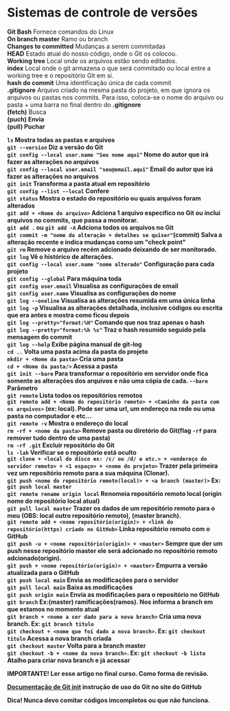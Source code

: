  <h1>Sistemas de controle de versões</h1> 

<strong>Git Bash</strong> Fornece comandos do Linux<br>
<strong>On branch master</strong> Ramo ou branch<br>
<strong>Changes to committed</strong> Mudanças a serem commitadas<br>
<strong>HEAD</strong> Estado atual do nosso código, onde o Git os colocou.<br>
<strong>Working tree</strong> Local onde os arquivos estão sendo editados.<br>
<strong>index</strong> Local onde o git armazena o que será commitado ou local entre a working tree e o repositório Git em si.<br>
<strong>hash do commit</strong> Uma identificação única de cada commit<br>
<strong>.gitignore</strong> Arquivo criado na mesma pasta do projeto, em que ignora os arquivos ou pastas nos commits. Para isso, coloca-se o nome do arquivo ou pasta + uma barra no final dentro do <strong>.gitignore</strong><br>
<strong>(fetch)</strong> Busca<br>
<strong>(puch)<strong> Envia<br> 
<strong>(pull)</strong> Puchar<br>

`ls` Mostra todas as pastas e arquivos<br>
`git --version` Diz a versão do Git<br>
`git config --local user.name "Seu nome aqui"` Nome do autor que irá fazer as alterações no arquivos<br>
`git config --local user.email "seu@email.aqui"` Email do autor que irá fazer as alterações no arquivos<br>
`git init` Transforma a pasta atual em repositório<br>
`git config --list --local` Confere<br> 
`git status` Mostra o estado do repositório ou quais arquivos foram alterados<br>
`git add + <Nome do arquivo>` Adciona 1 arquivo específico no Git ou inclui arquivos no commits, que passa a monitorar.<br>
`git add .` ou `git add -A` Adciona todos os arquivos no Git<br>
`git commit -m "nome da alteração + detalhes se quiser"`(commit) Salva a alteração recente e indica mudanças como um <strong>"check point"</strong><br>
`git rm` Remove o arquivo recém adcionado deixando de ser monitorado.<br>
`git log` Vê o histórico de alterações.<br>
`git config --local user.name "nome alterado"` Configuração para cada projeto<br>
`git config --global` Para máquina toda<br>
`git config user.email` Visualisa as configurações de email<br>
`git config user.name` Visualisa as configurações do nome<br>
`git log --oneline` Visualisa as alterações resumida em uma única linha<br>
`git log -p` Visualisa as alterações detalhada, inclusive códigos ou escrita que era antes e mostra como ficou depois<br>
`git log --pretty="format:%H"` Comando que nos traz apenas o hash<br>
`git log --pretty="format:%h %s"` Traz o hash resumido seguido pela mensagem do commit<br>
`git log --help` Exibe página manual de git-log<br>
`cd ..` Volta uma pasta acima da pasta do projeto<br>
`mkdir + <Nome da pasta>` Cria uma pasta<br>
`cd + <Nome da pasta/>` Acessa a pasta<br>
`git init --bare` Para transformar o repositório em servidor onde fica somente as alterações dos arquivos e não uma cópia de cada. `--bare` Parâmetro<br>
`git remote` Lista todos os repositórios remotos<br>
`git remote add + <Nome do repositório remoto> + <Caminho da pasta com os arquivos>` (ex: local). Pode ser uma url, um endereço na rede ou uma pasta no computador e etc...<br>
`git remote -v` Mostra o endereço do local<br>
`rm -rf + <nome da pasta>` Remove pasta ou diretório do Git(flag `-rf` para remover tudo dentro de uma pasta)<br>
`rm -rf .git` Excluir repositório do Git<br>
`ls -lah` Verificar se o repositório está oculto<br>
`git clone + <local do disco ex: /c/ ou /d/ e etc.> + <endereço do servidor remoto> + <1 espaço> + <nome do projeto>` Trazer pela primeira vez um repositório remoto para a sua máquina (Clonar).<br>
`git push <nome do repositório remoto(local)> + <a branch (master)>` Ex: `git push local master`<br>
`git remote rename origin local` Renomeia repositório remoto local (<strong>origin</strong> nome do repositório local atual)<br>
`git pull local master` Trazer os dados de um repositório remoto para o meu (OBS: <strong>local</strong> outro repositório remoto), (<strong>master</strong> branch).<br>
`git remote add + <nome repositório(origin)> + <link do repositório(https) criado no GitHub>` Linka repositório remoto com o <strong>GitHub</strong><br>
`git push -u + <nome repositório(origin)> + <master>` Sempre que der um <strong>push</strong> nesse repositório <strong>master</strong> ele será adcionado no repositório remoto adcionado(origin).<br>
`git push + <nome repositório(origin)> + <master>` Empurra a versão atualizada para o GitHub<br>
`git push local main` Envia as modificações para o servidor<br>
`git pull local main` Baixa as modificações<br>
`git push origin main` Envia as modificações para o repositório no <strong>GitHub<strong><br>
`git branch` Ex:(master) ramificações(ramos). Nos informa a branch em que estamos no momento atual<br>
`git branch + <nome a ser dado para a nova branch>` Cria uma nova branch. Ex: `git branch titulo`<br>
`git checkout + <nome que foi dado a nova branch>`. Ex: `git checkout titulo` Acessa a nova branch criada<br>
`git checkout master` Volta para a branch master<br>
`git checkout -b + <nome da nova branch>`. Ex: `git checkout -b lista` Atalho para criar nova branch e já acessar<br>

<strong>IMPORTANTE! Ler esse artigo no final curso. Como forma de revisão.</strong><br>

<a href="https://training.github.com/downloads/pt_BR/github-git-cheat-sheet/"><strong>Documentação de Git init</strong></a> <strong>instrução de uso do Git no site do GitHub<strong><br>

<strong>Dica! Nunca devo comitar códigos imcompletos ou que não funciona.</strong><br>